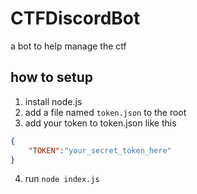 # CTFDiscordBot
a bot to help manage the ctf

## how to setup
1. install node.js
2. add a file named `token.json` to the root
3. add your token to token.json like this 
```json
{
    "TOKEN":"your_secret_token_here"
}
```
4. run `node index.js`